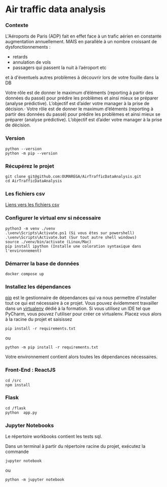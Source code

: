 # Air traffic data analysis

### Contexte
L'Aéroports de Paris (ADP) fait en effet face à un trafic aérien en constante augmentation annuellement.
MAIS en parallèle à un nombre croissant de dysfonctionnements : 

* retards
* annulation de vols
* passagers qui passent la nuit à l’aéroport etc

et à d'éventuels autres problèmes à découvrir lors de votre fouille dans la DB

Votre rôle est de donner le maximum d’éléments (reporting à partir des données du passé) pour prédire les problèmes et ainsi mieux se préparer (analyse prédictive).
L’objectif est d’aider votre manager à la prise de décision.· Votre rôle est de donner le maximum d’éléments (reporting à partir des données du passé) pour prédire les problèmes et ainsi mieux se préparer (analyse prédictive). L’objectif est d’aider votre manager à la prise de décision.

### Version

```
python --version
python -m pip --version
```

### Récupérez le projet

    git clone git@github.com:OUMAREGA/AirTrafficDataAnalysis.git
    cd AirTrafficDataAnalysis
    
### Les fichiers csv

<a href="https://onedrive.live.com/?authkey=%21ALM9Iew1PvlBqvM&id=6C6D756296D4662%21772304&cid=06C6D756296D4662" >Liens vers les fichiers csv</a>   
    
### Configurer le virtual env si nécessaire
    
    python3 -m venv ./venv
    .\venv\Scripts\Activate.ps1 (Si vous êtes sur powershell)
    .\venv\Scripts\Activate.bat (Sur tout autre shell windows)
    source ./venv/bin/activate (Linux/Mac)
    pip install ipython (Installe une coloration syntaxique dans l'environnement) 
    
### Démarrer la base de données

    docker compose up   

### Installez les dépendances
[pip](https://pypi.python.org/pypi/pip) est le gestionnaire de dépendances qui
va nous permettre d'installer tout ce qui est nécessaire à ce projet. Vous
pouvez évidemment travailler dans un [virtualenv](https://virtualenv.pypa.io/en/stable/)
dédié à la formation. Si vous utilisez un IDE tel que PyCharm, vous pouvez
l'utiliser pour créer ce virtualenv. Placez vous alors à la racine du projet et
saisissez

```
pip install -r requirements.txt
```
ou
```
python -m pip install -r requirements.txt
```

Votre environnement contient alors toutes les dépendances nécessaires. 

### Front-End : ReactJS

```
cd /src
npm install
```

### Flask

```
cd /flask
python	app.py
```

### Jupyter Notebooks

Le répertoire workbooks contient les tests sql.

Dans un terminal à partir du répertoire racine du projet, exécutez la commande

```
jupyter notebook
```
ou
```
python -m jupyter notebook
```
